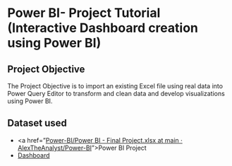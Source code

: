 # Power BI- Project Tutorial (Interactive Dashboard creation using Power BI)
## Project Objective
The Project Objective is to import an existing Excel file using real data into Power Query Editor to transform and clean data and develop visualizations using Power BI.
## Dataset used
-	<a href=”[Power-BI/Power BI - Final Project.xlsx at main · AlexTheAnalyst/Power-BI](https://github.com/AlexTheAnalyst/Power-BI/blob/main/Power%20BI%20-%20Final%20Project.xlsx)”>Power BI Project </a>
- <a href="https://topperwkuedu94069-my.sharepoint.com/:u:/r/personal/arturo_ng948_topper_wku_edu/Documents/Power%20BI%20_Data%20Professional%20Survey%20Breakdown%20Tutorial%20Project.pbix?csf=1&web=1&e=MUa7iK">Dashboard </a>
